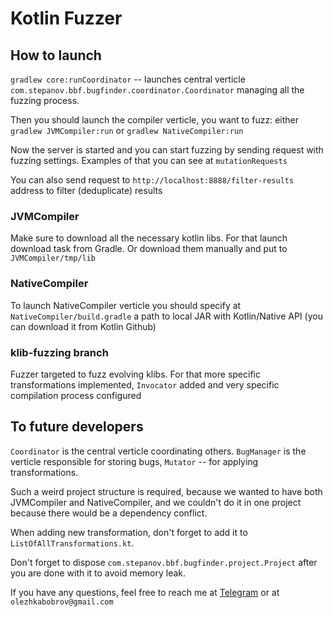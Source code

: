 # Kotlin Fuzzer
## How to launch

`gradlew core:runCoordinator` -- launches central verticle `com.stepanov.bbf.bugfinder.coordinator.Coordinator` 
managing all the fuzzing process.

Then you should launch the compiler verticle, you want to fuzz: 
either `gradlew JVMCompiler:run` or `gradlew NativeCompiler:run`

Now the server is started and you can start fuzzing by sending request with fuzzing settings. Examples of that you can see at `mutationRequests` 

You can also send request to `http://localhost:8888/filter-results` address to filter (deduplicate) results

### JVMCompiler

Make sure to download all the necessary kotlin libs. For that launch download task from Gradle. Or download them manually and put to `JVMCompiler/tmp/lib`

### NativeCompiler

To launch NativeCompiler verticle you should specify at `NativeCompiler/build.gradle` a path to local JAR with Kotlin/Native API (you can download it from Kotlin Github)

### klib-fuzzing branch

Fuzzer targeted to fuzz evolving klibs. For that more specific transformations
implemented, `Invocator` added and very specific compilation process 
configured

## To future developers

`Coordinator` is the central verticle coordinating others. `BugManager` is the verticle responsible
for storing bugs, `Mutator` -- for applying transformations.

Such a weird project structure is required, because we wanted to have both JVMCompiler and NativeCompiler, and we couldn't 
do it in one project because there would be a dependency conflict.

When adding new transformation, don't forget to add it to `ListOfAllTransformations.kt`.

Don't forget to dispose `com.stepanov.bbf.bugfinder.project.Project` after you are done with it to avoid memory leak.



If you have any questions, feel free to reach me at [Telegram](https://t.me/olezhkabobrov) or at `olezhkabobrov@gmail.com`